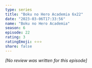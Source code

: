 ```yaml
---
type: series
title: "Boku no Hero Academia 6x22"
date: "2023-03-06T17:33:56"
name: "Boku no Hero Academia"
season: 6
episode: 22
rating: 3
ratingEmoji: ⭐️⭐️⭐️
share: false
---
```


*[No review was written for this episode]*
